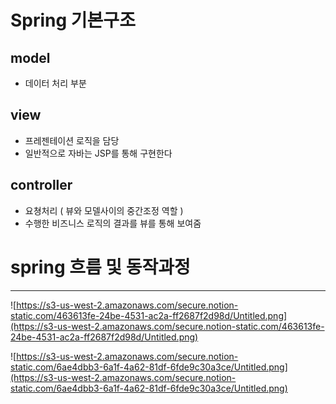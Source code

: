 # Spring 기본구조 


## model

- 데이터 처리 부분

## view

- 프레젠테이션 로직을 담당
- 일반적으로 자바는 JSP를 통해 구현한다

## controller

- 요쳥처리 ( 뷰와 모델사이의 중간조정 역할 )
- 수행한 비즈니스 로직의 결과를 뷰를 통해 보여줌


# spring 흐름 및 동작과정

---

![https://s3-us-west-2.amazonaws.com/secure.notion-static.com/463613fe-24be-4531-ac2a-ff2687f2d98d/Untitled.png](https://s3-us-west-2.amazonaws.com/secure.notion-static.com/463613fe-24be-4531-ac2a-ff2687f2d98d/Untitled.png)

![https://s3-us-west-2.amazonaws.com/secure.notion-static.com/6ae4dbb3-6a1f-4a62-81df-6fde9c30a3ce/Untitled.png](https://s3-us-west-2.amazonaws.com/secure.notion-static.com/6ae4dbb3-6a1f-4a62-81df-6fde9c30a3ce/Untitled.png)
